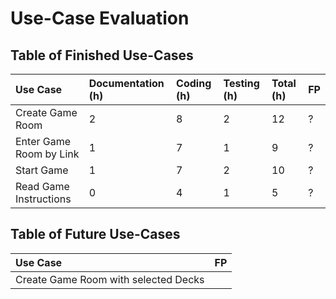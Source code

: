 # Use-Case Evaluation

## Table of Finished Use-Cases

| Use Case                | Documentation (h) | Coding (h) | Testing (h) | Total (h) | FP |
|:------------------------|:------------------|:-----------|:------------|:----------|:---|
| Create Game Room        | 2                 | 8          | 2           | 12        | ?  |
| Enter Game Room by Link | 1                 | 7          | 1           | 9         | ?  |
| Start Game              | 1                 | 7          | 2           | 10        | ?  |
| Read Game Instructions  | 0                 | 4          | 1           | 5         | ?  |


## Table of Future Use-Cases

| Use Case                             | FP |
|:-------------------------------------|:---|
| Create Game Room with selected Decks |    |

